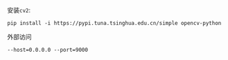 安装`cv2`:
```shell
pip install -i https://pypi.tuna.tsinghua.edu.cn/simple opencv-python
```

外部访问
```xml
--host=0.0.0.0 --port=9000
```